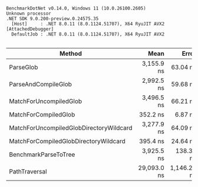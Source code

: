 ```

BenchmarkDotNet v0.14.0, Windows 11 (10.0.26100.2605)
Unknown processor
.NET SDK 9.0.200-preview.0.24575.35
  [Host]     : .NET 8.0.11 (8.0.1124.51707), X64 RyuJIT AVX2 [AttachedDebugger]
  DefaultJob : .NET 8.0.11 (8.0.1124.51707), X64 RyuJIT AVX2


```
| Method                                  | Mean        | Error       | StdDev      | Median      |
|---------------------------------------- |------------:|------------:|------------:|------------:|
| ParseGlob                               |  3,155.9 ns |    63.04 ns |    55.88 ns |  3,169.7 ns |
| ParseAndCompileGlob                     |  2,992.5 ns |    59.68 ns |   120.56 ns |  2,961.8 ns |
| MatchForUncompiledGlob                  |  3,496.5 ns |    66.21 ns |    55.29 ns |  3,518.8 ns |
| MatchForCompiledGlob                    |    352.2 ns |     6.87 ns |    10.90 ns |    350.0 ns |
| MatchForUncompiledGlobDirectoryWildcard |  3,277.9 ns |    64.09 ns |    68.58 ns |  3,269.9 ns |
| MatchForCompiledGlobDirectoryWildcard   |    395.4 ns |    24.64 ns |    70.69 ns |    368.3 ns |
| BenchmarkParseToTree                    |  3,925.5 ns |   138.34 ns |   407.91 ns |  3,847.5 ns |
| PathTraversal                           | 29,093.0 ns | 1,146.25 ns | 3,361.76 ns | 29,794.2 ns |

